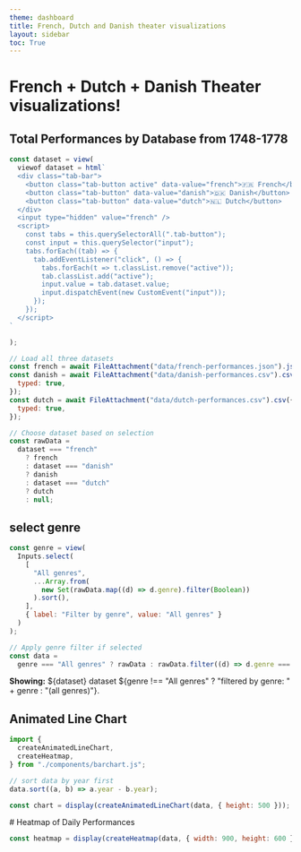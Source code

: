 ```yaml
---
theme: dashboard
title: French, Dutch and Danish theater visualizations
layout: sidebar
toc: True
---
```


<!-- styling -->

<style>
  .tab-bar {
    display: flex;
    gap: 10px;
    margin: 10px 0 20px 0;
  }

  .tab-button {
    padding: 8px 16px;
    border: 1px solid #ccc;
    background-color: #f4f4f4;
    border-radius: 6px 6px 0 0;
    cursor: pointer;
    font-weight: bold;
    font-size: 14px;
    color: #333;
    transition: all 0.2s ease;
  }

  .tab-button.active {
    background-color: #ffffff;
    border-bottom: 2px solid white;
    color: #1c7ed6;
    box-shadow: 0 -2px 4px rgba(0, 0, 0, 0.1);
  }
</style>


# French + Dutch + Danish Theater visualizations!

## Total Performances by Database from 1748-1778


<!-- choosing dataset -->
```js
const dataset = view(
  viewof dataset = html`
  <div class="tab-bar">
    <button class="tab-button active" data-value="french">🇫🇷 French</button>
    <button class="tab-button" data-value="danish">🇩🇰 Danish</button>
    <button class="tab-button" data-value="dutch">🇳🇱 Dutch</button>
  </div>
  <input type="hidden" value="french" />
  <script>
    const tabs = this.querySelectorAll(".tab-button");
    const input = this.querySelector("input");
    tabs.forEach((tab) => {
      tab.addEventListener("click", () => {
        tabs.forEach(t => t.classList.remove("active"));
        tab.classList.add("active");
        input.value = tab.dataset.value;
        input.dispatchEvent(new CustomEvent("input"));
      });
    });
  </script>
`

);
```

```js
// Load all three datasets
const french = await FileAttachment("data/french-performances.json").json();
const danish = await FileAttachment("data/danish-performances.csv").csv({
  typed: true,
});
const dutch = await FileAttachment("data/dutch-performances.csv").csv({
  typed: true,
});
```

```js
// Choose dataset based on selection
const rawData =
  dataset === "french"
    ? french
    : dataset === "danish"
    ? danish
    : dataset === "dutch"
    ? dutch
    : null;
```

## select genre

```js
const genre = view(
  Inputs.select(
    [
      "All genres",
      ...Array.from(
        new Set(rawData.map((d) => d.genre).filter(Boolean))
      ).sort(),
    ],
    { label: "Filter by genre", value: "All genres" }
  )
);
```

```js
// Apply genre filter if selected
const data =
  genre === "All genres" ? rawData : rawData.filter((d) => d.genre === genre);
```

**Showing:** ${dataset} dataset ${genre !== "All genres" ? "filtered by genre: " + genre : "(all genres)"}.

## Animated Line Chart

<div id="chart-container"></div>

```js
import {
  createAnimatedLineChart,
  createHeatmap,
} from "./components/barchart.js";

// sort data by year first
data.sort((a, b) => a.year - b.year);

const chart = display(createAnimatedLineChart(data, { height: 500 }));
```

<div id="map-container"></div>
# Heatmap of Daily Performances

```js
const heatmap = display(createHeatmap(data, { width: 900, height: 600 }));
```

<div id="map-container"></div>
